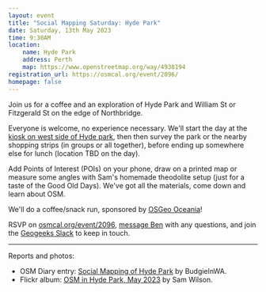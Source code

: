 ```yaml
---
layout: event
title: "Social Mapping Saturday: Hyde Park"
date: Saturday, 13th May 2023
time: 9:30AM
location:
    name: Hyde Park
    address: Perth
    map: https://www.openstreetmap.org/way/4938194
registration_url: https://osmcal.org/event/2096/
homepage: false
---
```

Join us for a coffee and an exploration of Hyde Park and William St or Fitzgerald St on the edge of Northbridge.

Everyone is welcome, no experience necessary. We'll start the day at the
[kiosk on west side of Hyde park](https://www.openstreetmap.org/node/436772767),
then then survey the park or the nearby shopping strips (in groups or all together),
before ending up somewhere else for lunch (location TBD on the day).

Add Points of Interest (POIs) on your phone, draw on a printed map or measure some angles with Sam's homemade theodolite setup
(just for a taste of the Good Old Days). We've got all the materials, come down and learn about OSM.

We'll do a coffee/snack run, sponsored by [OSGeo Oceania](https://wiki.osgeo.org/wiki/Oceania)!

RSVP on [osmcal.org/event/2096](https://osmcal.org/event/2096), [message Ben](https://www.openstreetmap.org/message/new/BudgieInWA) with any questions, and join the
[Geogeeks Slack](https://join.slack.com/t/geogeeks/shared_invite/zt-13fnotoqb-YkyMTmvwZEB_nDUis_30hw) to keep in touch.

----

Reports and photos:

* OSM Diary entry: [Social Mapping of Hyde Park](https://www.openstreetmap.org/user/BudgieInWA/diary/401544) by BudgieInWA.
* Flickr album: [OSM in Hyde Park, May 2023](https://www.flickr.com/photos/freosam/albums/72177720308571832) by Sam Wilson.
